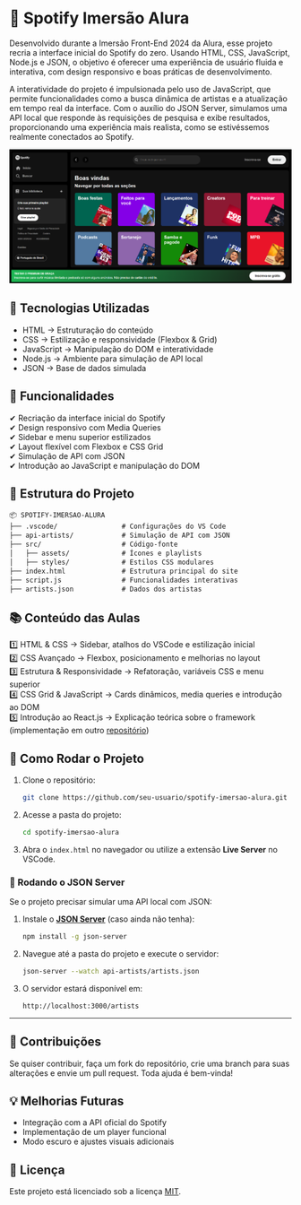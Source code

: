 # 🎵 Spotify Imersão Alura

Desenvolvido durante a Imersão Front-End 2024 da Alura, esse projeto recria a interface inicial do Spotify do zero. Usando HTML, CSS, JavaScript, Node.js e JSON, o objetivo é oferecer uma experiência de usuário fluida e interativa, com design responsivo e boas práticas de desenvolvimento.

A interatividade do projeto é impulsionada pelo uso de JavaScript, que permite funcionalidades como a busca dinâmica de artistas e a atualização em tempo real da interface. Com o auxílio do JSON Server, simulamos uma API local que responde às requisições de pesquisa e exibe resultados, proporcionando uma experiência mais realista, como se estivéssemos realmente conectados ao Spotify.

![screenshot](screenshot.png)

## 🚀 Tecnologias Utilizadas

-   HTML → Estruturação do conteúdo
-   CSS → Estilização e responsividade (Flexbox & Grid)
-   JavaScript → Manipulação do DOM e interatividade
-   Node.js → Ambiente para simulação de API local
-   JSON → Base de dados simulada

## 📌 Funcionalidades

✔ Recriação da interface inicial do Spotify \
✔ Design responsivo com Media Queries \
✔ Sidebar e menu superior estilizados \
✔ Layout flexível com Flexbox e CSS Grid \
✔ Simulação de API com JSON \
✔ Introdução ao JavaScript e manipulação do DOM

## 📂 Estrutura do Projeto

```plaintext
📦 SPOTIFY-IMERSAO-ALURA
├── .vscode/                # Configurações do VS Code
├── api-artists/            # Simulação de API com JSON
├── src/                    # Código-fonte
│   ├── assets/             # Ícones e playlists
│   ├── styles/             # Estilos CSS modulares
├── index.html              # Estrutura principal do site
├── script.js               # Funcionalidades interativas
├── artists.json            # Dados dos artistas
```

## 📚 Conteúdo das Aulas

1️⃣ HTML & CSS → Sidebar, atalhos do VSCode e estilização inicial \
2️⃣ CSS Avançado → Flexbox, posicionamento e melhorias no layout \
3️⃣ Estrutura & Responsividade → Refatoração, variáveis CSS e menu superior \
4️⃣ CSS Grid & JavaScript → Cards dinâmicos, media queries e introdução ao DOM \
5️⃣ Introdução ao React.js → Explicação teórica sobre o framework (implementação em outro [repositório](https://github.com/arielprovasi/spotify-react))

## 🔧 Como Rodar o Projeto

1. Clone o repositório:
    ```sh
    git clone https://github.com/seu-usuario/spotify-imersao-alura.git
    ```
2. Acesse a pasta do projeto:
    ```sh
    cd spotify-imersao-alura
    ```
3. Abra o `index.html` no navegador ou utilize a extensão **Live Server** no VSCode.

### 🔹 Rodando o JSON Server

Se o projeto precisar simular uma API local com JSON:

1. Instale o [**JSON Server**](https://www.npmjs.com/package/json-server) (caso ainda não tenha):
    ```sh
    npm install -g json-server
    ```
2. Navegue até a pasta do projeto e execute o servidor:
    ```sh
    json-server --watch api-artists/artists.json
    ```
3. O servidor estará disponível em:
    ```
    http://localhost:3000/artists
    ```

---

## 🤝 Contribuições

Se quiser contribuir, faça um fork do repositório, crie uma branch para suas alterações e envie um pull request. Toda ajuda é bem-vinda!

## 💡 Melhorias Futuras

-   Integração com a API oficial do Spotify
-   Implementação de um player funcional
-   Modo escuro e ajustes visuais adicionais

## 📜 Licença

Este projeto está licenciado sob a licença [MIT](https://choosealicense.com/licenses/mit/).
